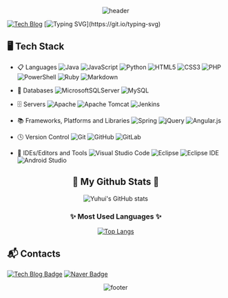 <div align="center">

![header](https://capsule-render.vercel.app/api?type=waving&&color=gradient&height=280&section=header&text=Hi%20there,%20I'm%20Yuhui.&fontSize=60&desc=Yuhui's%20Dev%20Blog&descSize=16&descAlign=73&animation=twinkling)

</div>

[![Tech Blog](https://img.shields.io/badge/Tech_Blog-DD0B78?style=flat&logo=GitHub%20Sponsors&logoColor=white)](https://seoyh1104.github.io)
[![Typing SVG](https://readme-typing-svg.herokuapp.com?font=Kanit&size=26&color=9600F7&center=true&lines=Hi+there%F0%9F%91%8B%2C+I'm+Yuhui+Seo.)](https://git.io/typing-svg)


## 🖥 Tech Stack

- 📋 Languages
![Java](https://img.shields.io/badge/java-%23ED8B00.svg?style=flat&logo=java&logoColor=white)
![JavaScript](https://img.shields.io/badge/javascript-%23323330.svg?style=flat&logo=javascript&logoColor=%23F7DF1E)
![Python](https://img.shields.io/badge/python-3670A0?style=flat&logo=python&logoColor=ffdd54)
![HTML5](https://img.shields.io/badge/html5-%23E34F26.svg?style=flat&logo=html5&logoColor=white)
![CSS3](https://img.shields.io/badge/css3-%231572B6.svg?style=flat&logo=css3&logoColor=white)
![PHP](https://img.shields.io/badge/php-%23777BB4.svg?style=flat&logo=php&logoColor=white)
![PowerShell](https://img.shields.io/badge/PowerShell-%235391FE.svg?style=flat&logo=powershell&logoColor=white)
![Ruby](https://img.shields.io/badge/ruby-%23CC342D.svg?style=flat&logo=ruby&logoColor=white)
![Markdown](https://img.shields.io/badge/markdown-%23000000.svg?style=flat&logo=markdown&logoColor=white)

- 💾 Databases
![MicrosoftSQLServer](https://img.shields.io/badge/Microsoft%20SQL%20Sever-CC2927?style=flat&logo=microsoft%20sql%20server&logoColor=white)
![MySQL](https://img.shields.io/badge/mysql-%2300f.svg?style=flat&logo=mysql&logoColor=white)

- 🗄️ Servers
![Apache](https://img.shields.io/badge/apache-%23D42029.svg?style=flat&logo=apache&logoColor=white)
![Apache Tomcat](https://img.shields.io/badge/apache%20tomcat-%23F8DC75.svg?style=flat&logo=apache-tomcat&logoColor=black)
![Jenkins](https://img.shields.io/badge/jenkins-%232C5263.svg?style=flat&logo=jenkins&logoColor=white)

- 📚 Frameworks, Platforms and Libraries
![Spring](https://img.shields.io/badge/spring-%236DB33F.svg?style=flat&logo=spring&logoColor=white)
![jQuery](https://img.shields.io/badge/jquery-%230769AD.svg?style=flat&logo=jquery&logoColor=white)
![Angular.js](https://img.shields.io/badge/angular.js-%23E23237.svg?style=flat&logo=angularjs&logoColor=white)

- 🕓 Version Control
![Git](https://img.shields.io/badge/git-%23F05033.svg?style=flat&logo=git&logoColor=white)
![GitHub](https://img.shields.io/badge/github-%23121011.svg?style=flat&logo=github&logoColor=white)
![GitLab](https://img.shields.io/badge/gitlab-%23181717.svg?style=flat&logo=gitlab&logoColor=white)

- 📝 IDEs/Editors and Tools
![Visual Studio Code](https://img.shields.io/badge/Visual%20Studio%20Code-0078d7.svg?style=flat&logo=visual-studio-code&logoColor=white)
![Eclipse](https://img.shields.io/badge/Eclipse-FE7A16.svg?style=flat&logo=Eclipse&logoColor=white)
![Eclipse IDE](https://img.shields.io/badge/Eclipse%20IDE-2C2255.svg?&style=flat&logo=Eclipse%20IDE&logoColor=white)
![Android Studio](https://img.shields.io/badge/Android%20Studio-3DDC84.svg?style=flat&logo=android-studio&logoColor=white)

<!--
- 🎛️ Operating System
![Windows](https://img.shields.io/badge/Windows-0078D6?style=flat&logo=windows&logoColor=white)
![Android](https://img.shields.io/badge/Android-3DDC84?style=flatlogo=android&logoColor=white)
![Cent OS](https://img.shields.io/badge/cent%20os-002260?style=flatlogo=centos&logoColor=F0F0F0)
![Linux](https://img.shields.io/badge/Linux-FCC624?style=flat&logo=linux&logoColor=black)
![Ubuntu](https://img.shields.io/badge/Ubuntu-E95420?style=flat&logo=ubuntu&logoColor=white)

- 💻 ML/DL
![NumPy](https://img.shields.io/badge/numpy-%23013243.svg?style=flat&logo=numpy&logoColor=white)
![Pandas](https://img.shields.io/badge/pandas-%23150458.svg?style=flat&logo=pandas&logoColor=white)

- 🏢 Office
![Microsoft](https://img.shields.io/badge/Microsoft-0078D4?style=flat&logo=microsoft&logoColor=white)

- 🎨 Design
![Adobe](https://img.shields.io/badge/adobe-%23FF0000.svg?style=flat&logo=adobe&logoColor=white)
-->

<div align="center">

## 👑 My Github Stats 👑
![Yuhui's GitHub stats](https://github-readme-stats.vercel.app/api?username=seoyh1104&show_icons=true&theme=radical)

### ✨ Most Used Languages ✨
[![Top Langs](https://github-readme-stats.vercel.app/api/top-langs/?username=seoyh1104&layout=compact&theme=radical)](https://github.com/seoyh1104/seoyh1104.github.io)

</div>

## 📬 Contacts
[![Tech Blog Badge](http://img.shields.io/badge/-Tech%20Blog-black?style=flat&logo=github&link=https://soo-vely-dev.tistory.com/)](https://seoyh1104.github.io)
[![Naver Badge](https://img.shields.io/badge/Naver-03C75A?style=flat&logo=Naver&logoColor=white&link=mailto:seoyh1104@naver.com)](mailto:seoyh1104@naver.com)

<div align="center">

![footer](https://capsule-render.vercel.app/api?section=footer)

</div>

<!--
**seoyh1104/seoyh1104** is a ✨ _special_ ✨ repository because its `README.md` (this file) appears on your GitHub profile.

Here are some ideas to get you started:

- 🔭 I’m currently working on ...
- 🌱 I’m currently learning ...
- 👯 I’m looking to collaborate on ...
- 🤔 I’m looking for help with ...
- 💬 Ask me about ...
- 📫 How to reach me: ...
- 😄 Pronouns: ...
- ⚡ Fun fact: ...
-->
